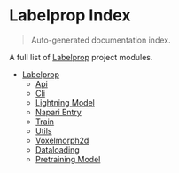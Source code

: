 # Labelprop Index

> Auto-generated documentation index.

A full list of [Labelprop](https://github.com/nathandecaux/labelprop) project modules.


- [Labelprop](labelprop/index.md#labelprop)
    - [Api](labelprop/api.md#api)
    - [Cli](labelprop/cli.md#cli)
    - [Lightning Model](labelprop/lightning_model.md#lightning-model)
    - [Napari Entry](labelprop/napari_entry.md#napari-entry)
    - [Train](labelprop/train.md#train)
    - [Utils](labelprop/utils.md#utils)
    - [Voxelmorph2d](labelprop/voxelmorph2d.md#voxelmorph2d)
    - [Dataloading](labelprop/DataLoading.md#dataloading)
    - [Pretraining Model](labelprop/Pretraining_model.md#pretraining-model)